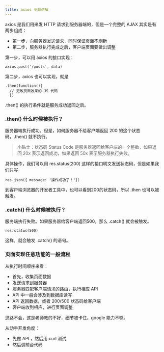 ```yaml
---
title: axios 专题讲解
---
```


axios 是我们用来发 HTTP 请求到服务器端的，但是一个完整的
AJAX 其实是有两步组成：

- 第一步，向服务器发送请求，同时保证页面不刷新
- 第二步，服务器执行完成之后，客户端页面要做出调整

第一步，可以用 axios 的接口实现：

```
axios.post('/posts', data)
```

第二步，axios 也可以实现，就是

```
.then(function(){
  // 更改页面效果的 JS 代码
  })
```

.then() 的执行条件就是服务成功返回之后。


### .then() 什么时候被执行？

服务器端执行成功。但是，如何服务器不给客户端返回 200 的这个状态码，.then() 就不执行。

>小贴士：状态码
> Status Code 是服务器返回给客户端的一个整数，如果返回
20x 表示返回成功，如果返回 50x 表示服务器执行失败。

具体操作，我们可以用 res.status(200) 这样的接口明文发送状态码，但是如果我们只写

```
res.json({ message: '操作成功了！'})
```

到客户端浏览器的开发者工具中，也可以看到200的状态码，所以 .then 也可以被触发。



### .catch() 什么时候被执行？

服务端执行失败。如果服务器给客户端返回500，那么 .catch() 就会被触发。


```
res.status(500)
```

这样，就会触发 .catch() 的语句。


### 页面实现任意功能的一般流程

从执行时间顺序来看：

- 首先，收集页面数据
- 发送请求到服务器
- 服务器匹配客户端请求的路由，执行相应 API
- API 中一般会涉及到数据库读写
- API 返回数据，或者 200/500 状态码给客户端
- 客户端收到相应，进行页面调整

思路不会，这是老师教的不好，细节被卡住，google 能力不够。

从动手开发角度：

- 先做 API ，然后用 curl 测试
- 然后调前台代码
